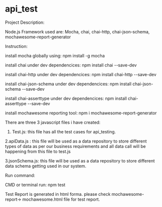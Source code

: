# api_test

Project Description:

Node.js Framework used are: Mocha, chai, chai-http, chai-json-schema, mochawesome-report-generator

Instruction:

install mocha globally using: npm install -g mocha

install chai under dev dependencices: npm install chai --save-dev

install chai-http under dev dependencices: npm install chai-http --save-dev

install chai-json-schema under dev dependencices: npm install chai-json-schema --save-dev

install  chai-asserttype under dev dependencices: npm install chai-asserttype --save-dev

install mochawesome reporting tool: npm i mochawesome-report-generator


There are three 3 javascript files i have created:

1. Test.js: this file has all the test cases for api_testing.

2.apiData.js : this file will be used as a data repository to store different types of data as per our business requirements and all data call will be happening from this file to test.js

3.jsonSchema.js: this file will be used as a data repository to store different data schema getting used in our system.

Run command:

CMD or terminal run: npm test

Test Report is generated in html forma. please check mochawesome-report-> mochawesome.html file for test report.

